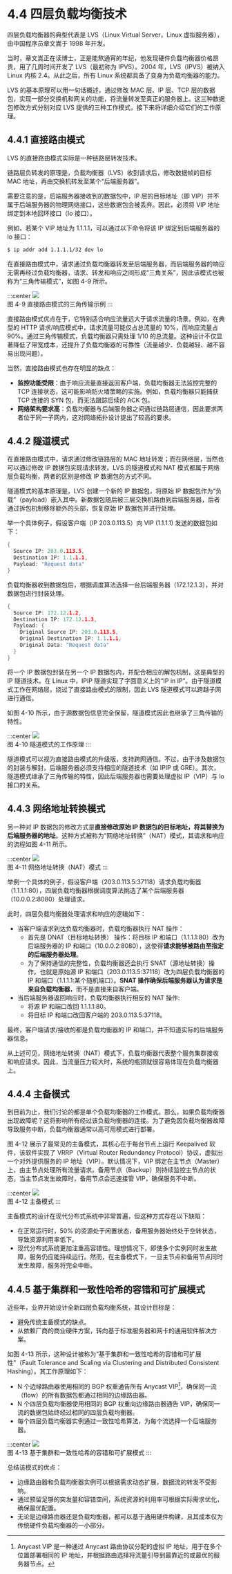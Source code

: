 # 4.4 四层负载均衡技术

四层负载均衡器的典型代表是 LVS（Linux Virtual Server，Linux 虚拟服务器），由中国程序员章文嵩于 1998 年开发。

当时，章文嵩正在读博士，正是能熬通宵的年纪，他发现硬件负载均衡器价格昂贵，用了几周时间开发了 LVS（最初称为 IPVS）。2004 年，LVS（IPVS）被纳入 Linux 内核 2.4。从此之后，所有 Linux 系统都具备了变身为负载均衡器的能力。

LVS 的基本原理可以用一句话概述，通过修改 MAC 层、IP 层、TCP 层的数据包，实现一部分交换机和网关的功能，将流量转发至真正的服务器上。这三种数据包修改方式分别对应 LVS 提供的三种工作模式，接下来将详细介绍它们的工作原理。

## 4.4.1 直接路由模式

LVS 的直接路由模式实际是一种链路层转发技术。

链路层负转发的原理是，负载均衡器（LVS）收到请求后，修改数据帧的目标 MAC 地址，再由交换机转发至某个“后端服务器”。

需要注意的是，后端服务器接收到的数据包中，IP 层的目标地址（即 VIP）并不属于后端服务器的物理网络接口，这些数据包会被丢弃。因此，必须将 VIP 地址绑定到本地回环接口（lo 接口）。

例如，若某个 VIP 地址为 1.1.1.1，可以通过以下命令将该 IP 绑定到后端服务器的 lo 接口：

```bash
$ ip addr add 1.1.1.1/32 dev lo
```

在直接路由模式中，请求通过负载均衡器转发至后端服务器，而后端服务器的响应无需再经过负载均衡器，请求、转发和响应之间形成“三角关系”，因此该模式也被称为“三角传输模式”，如图 4-9 所示。

:::center
  ![](../assets/balancer4-dsr.svg)<br/>
 图 4-9 直接路由模式的三角传输示例
:::

直接路由模式优点在于，它特别适合响应流量远大于请求流量的场景。例如，在典型的 HTTP 请求/响应模式中，请求流量可能仅占总流量的 10%，而响应流量占 90%。通过三角传输模式，负载均衡器只需处理 1/10 的总流量。这种设计不仅显著降低了带宽成本，还提升了负载均衡器的可靠性（流量越少、负载越轻、越不容易出现问题）。

当然，直接路由模式也存在明显的缺点：
- **监控功能受限**：由于响应流量直接返回客户端，负载均衡器无法监控完整的 TCP 连接状态，这可能影响防火墙策略的实施。例如，负载均衡器只能捕获 TCP 连接的 SYN 包，而无法跟踪后续的 ACK 包。
- **网络架构要求高**：负载均衡器与后端服务器之间通过链路层通信，因此要求两者位于同一子网内，这对网络拓扑设计提出了较高的要求。

## 4.4.2 隧道模式

在直接路由模式中，请求通过修改链路层的 MAC 地址转发；而在网络层，当然也可以通过修改 IP 数据包实现请求转发。LVS 的隧道模式和 NAT 模式都属于网络层负载均衡，两者的区别是修改 IP 数据包的方式不同。

隧道模式的基本原理是，LVS 创建一个新的 IP 数据包，将原始 IP 数据包作为“负载”（payload）嵌入其中。新数据包随后被三层交换机路由到后端服务器，后者通过拆包机制移除额外的头部，恢复原始 IP 数据包并进行处理。

举一个具体例子，假设客户端（IP 203.0.113.5）向 VIP (1.1.1.1) 发送的数据包如下：
```go
{
  Source IP: 203.0.113.5,
  Destination IP: 1.1.1.1,
  Payload: "Request data"
}
```

负载均衡器收到数据包后，根据调度算法选择一台后端服务器（172.12.1.3），并对数据包进行封装处理。

```go
{
  Source IP: 172.12.1.2,
  Destination IP: 172.12.1.3,
  Payload: {
    Original Source IP: 203.0.113.5,
    Original Destination IP: 1.1.1.1,
    Original Data: "Request data"
  }
}
```

将一个 IP 数据包封装在另一个 IP 数据包内，并配合相应的解包机制，这是典型的 IP 隧道技术。在 Linux 中，IPIP 隧道实现了字面意义上的“IP in IP”。由于隧道模式工作在网络层，绕过了直接路由模式的限制，因此 LVS 隧道模式可以跨越子网进行通信。

如图 4-10 所示，由于源数据包信息完全保留，隧道模式因此也继承了三角传输的特性。

:::center
  ![](../assets/balancer4-tunnel.svg)<br/>
图 4-10 隧道模式的工作原理
:::

隧道模式可以视为直接路由模式的升级版，支持跨网通信。不过，由于涉及数据包的封装与解封，后端服务器必须支持相应的隧道技术（如 IPIP 或 GRE）。其次，隧道模式继承了三角传输的特性，因此后端服务器也需要处理虚拟 IP（VIP）与 lo 接口的关系。

## 4.4.3 网络地址转换模式

另一种对 IP 数据包的修改方式是**直接修改原始 IP 数据包的目标地址，将其替换为后端服务器的地址**。这种方式被称为“网络地址转换”（NAT）模式，其请求和响应的流程如图 4-11 所示。

:::center
  ![](../assets/balancer4-NAT.svg)<br/>
图 4-11 网络地址转换（NAT）模式
:::

举例一个具体的例子，假设客户端（203.0.113.5:37118）请求负载均衡器（1.1.1.1:80），四层负载均衡器根据调度算法挑选了某个后端服务器（10.0.0.2:8080）处理请求。

此时，四层负载均衡器处理请求和响应的逻辑如下：
- 当客户端请求到达负载均衡器时，负载均衡器执行 NAT 操作：
	- 首先是 DNAT（目标地址转换） 操作：将目标 IP 和端口（1.1.1.1:80）改为后端服务器的 IP 和端口（10.0.0.2:8080），这使得**请求能够被路由至指定的后端服务器处理**。
	- 为了保持通信的完整性，负载均衡器还会执行 SNAT（源地址转换）操作。也就是原始源 IP 和端口（203.0.113.5:37118）改为四层负载均衡器的 IP 和端口（1.1.1.1:某个随机端口）。**SNAT 操作确保后端服务器认为请求是来自负载均衡器**，而不是直接来自客户端。
- 当后端服务器返回响应时，负载均衡器执行相反的 NAT 操作:
	- 将源 IP 和端口改回 1.1.1.1:80。
	- 将目标 IP 和端口改回客户端的 203.0.113.5:37118。

最终，客户端请求/接收的都是负载均衡器的 IP 和端口，并不知道实际的后端服务器信息。

从上述可见，网络地址转换（NAT）模式下，负载均衡器代表整个服务集群接收和响应请求。因此，当流量压力较大时，系统的瓶颈就很容易体现在负载均衡器上。

## 4.4.4 主备模式

到目前为止，我们讨论的都是单个负载均衡器的工作模式。那么，如果负载均衡器出现故障呢？这将影响所有经过该负载均衡器的连接。为了避免因负载均衡器故障导致服务中断，负载均衡器通常以高可用模式进行部署。

图 4-12 展示了最常见的主备模式，其核心在于每台节点上运行 Keepalived 软件，该软件实现了 VRRP（Virtual Router Redundancy Protocol）协议，虚拟出一个对外提供服务的 IP 地址（VIP）。默认情况下，VIP 绑定在主节点（Master）上，由主节点处理所有流量请求。备用节点（Backup）则持续监控主节点的状态，当主节点发生故障时，备用节点会迅速接管 VIP，确保服务不中断。

:::center
  ![](../assets/lvs-ha.svg)<br/>
  图 4-12 主备模式
:::

主备模式的设计在现代分布式系统中非常普遍，但这种方式存在以下缺陷：

- 在正常运行时，50% 的资源处于闲置状态，备用服务器始终处于空转状态，导致资源利用率低下。
- 现代分布式系统更加注重高容错性。理想情况下，即使多个实例同时发生故障，服务仍应能持续运行。然而，在主备模式下，一旦主节点和备用节点同时发生故障，服务将完全中断。

## 4.4.5 基于集群和一致性哈希的容错和可扩展模式

近些年，业界开始设计全新四层负载均衡系统，其设计目标是：
- 避免传统主备模式的缺点。
- 从依赖厂商的商业硬件方案，转向基于标准服务器和网卡的通用软件解决方案。

如图 4-13 所示，这种设计被称为“基于集群和一致性哈希的容错和可扩展性”（Fault Tolerance and Scaling via Clustering and Distributed Consistent Hashing）。其工作原理如下：

- N 个边缘路由器使用相同的 BGP 权重通告所有 Anycast VIP[^1]，确保同一流（flow）的所有数据包都通过相同的边缘路由器。
- N 个四层负载均衡器使用相同的 BGP 权重向边缘路由器通告 VIP，确保同一流的数据包始终经过相同的四层负载均衡器。
- 每个四层负载均衡器实例通过一致性哈希算法，为每个流选择一个后端服务器。

:::center
  ![](../assets/balancer-ha-2.svg)<br/>
  图 4-13 基于集群和一致性哈希的容错和可扩展模式
:::

总结该模式的优点：

- 边缘路由器和负载均衡器实例可以根据需求动态扩展，数据流的转发不受影响。
- 通过预留足够的突发量和容错空间，系统资源的利用率可根据实际需求优化，确保最优配置。
- 无论是边缘路由器还是负载均衡器，都可以基于通用硬件构建，且其成本仅为传统硬件负载均衡器的一小部分。

[^1]: Anycast VIP 是一种通过 Anycast 路由协议分配的虚拟 IP 地址，用于在多个位置部署相同的 IP 地址，并根据路由选择将流量引导到最靠近的或最优的服务器节点。

